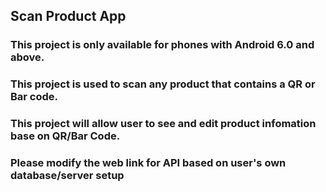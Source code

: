 ## Scan Product App

### This project is only available for phones with Android 6.0 and above.

### This project is used to scan any product that contains a QR or Bar code.

### This project will allow user to see and edit product infomation base on QR/Bar Code.

### Please modify the web link for API based on user's own database/server setup
